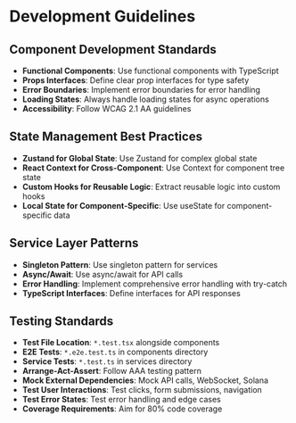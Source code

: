 # Development Guidelines

## Component Development Standards
- **Functional Components**: Use functional components with TypeScript
- **Props Interfaces**: Define clear prop interfaces for type safety
- **Error Boundaries**: Implement error boundaries for error handling
- **Loading States**: Always handle loading states for async operations
- **Accessibility**: Follow WCAG 2.1 AA guidelines

## State Management Best Practices
- **Zustand for Global State**: Use Zustand for complex global state
- **React Context for Cross-Component**: Use Context for component tree state
- **Custom Hooks for Reusable Logic**: Extract reusable logic into custom hooks
- **Local State for Component-Specific**: Use useState for component-specific data

## Service Layer Patterns
- **Singleton Pattern**: Use singleton pattern for services
- **Async/Await**: Use async/await for API calls
- **Error Handling**: Implement comprehensive error handling with try-catch
- **TypeScript Interfaces**: Define interfaces for API responses

## Testing Standards
- **Test File Location**: `*.test.tsx` alongside components
- **E2E Tests**: `*.e2e.test.ts` in components directory
- **Service Tests**: `*.test.ts` in services directory
- **Arrange-Act-Assert**: Follow AAA testing pattern
- **Mock External Dependencies**: Mock API calls, WebSocket, Solana
- **Test User Interactions**: Test clicks, form submissions, navigation
- **Test Error States**: Test error handling and edge cases
- **Coverage Requirements**: Aim for 80% code coverage
